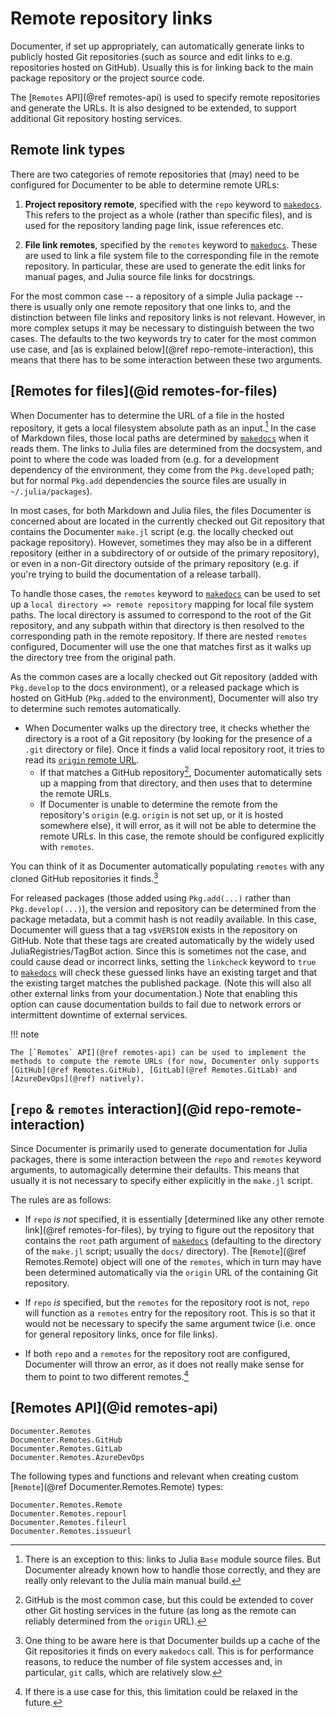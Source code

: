 # Remote repository links

Documenter, if set up appropriately, can automatically generate links to publicly hosted Git repositories (such as source and edit links to e.g. repositories hosted on GitHub).
Usually this is for linking back to the main package repository or the project source code.

The [`Remotes` API](@ref remotes-api) is used to specify remote repositories and generate the URLs.
It is also designed to be extended, to support additional Git repository hosting services.

## Remote link types

There are two categories of remote repositories that (may) need to be configured for Documenter to be able to determine remote URLs:

1. **Project repository remote**, specified with the `repo` keyword to [`makedocs`](@ref).
   This refers to the project as a whole (rather than specific files), and is used for the repository landing page link, issue references etc.

2. **File link remotes**, specified by the `remotes` keyword to [`makedocs`](@ref).
   These are used to link a file system file to the corresponding file in the remote repository.
   In particular, these are used to generate the edit links for manual pages, and Julia source file links for docstrings.

For the most common case -- a repository of a simple Julia package -- there is usually only one remote repository that one links to, and the distinction between file links and repository links is not relevant.
However, in more complex setups it may be necessary to distinguish between the two cases.
The defaults to the two keywords try to cater for the most common use case, and [as is explained below](@ref repo-remote-interaction), this means that there has to be some interaction between these two arguments.

## [Remotes for files](@id remotes-for-files)

When Documenter has to determine the URL of a file in the hosted repository, it gets a local filesystem absolute path as an input.[^1]
In the case of Markdown files, those local paths are determined by [`makedocs`](@ref) when it reads them.
The links to Julia files are determined from the docsystem, and point to where the code was loaded from (e.g. for a development dependency of the environment, they come from the `Pkg.develop`ed path; but for normal `Pkg.add` dependencies the source files are usually in `~/.julia/packages`).

In most cases, for both Markdown and Julia files, the files Documenter is concerned about are located in the currently checked out Git repository that contains the Documenter `make.jl` script (e.g. the locally checked out package repository).
However, sometimes they may also be in a different repository (either in a subdirectory of or outside of the primary repository), or even in a non-Git directory outside of the primary repository (e.g. if you're trying to build the documentation of a release tarball).

To handle those cases, the `remotes` keyword to [`makedocs`](@ref) can be used to set up a `local directory => remote repository` mapping for local file system paths.
The local directory is assumed to correspond to the root of the Git repository, and any subpath within that directory is then resolved to the corresponding path in the remote repository.
If there are nested `remotes` configured, Documenter will use the one that matches first as it walks up the directory tree from the original path.

As the common cases are a locally checked out Git repository (added with `Pkg.develop` to the docs environment), or a released package which is hosted on GitHub (`Pkg.add`ed to the environment), Documenter will also try to determine such remotes automatically.

* When Documenter walks up the directory tree, it checks whether the directory is a root of a Git repository (by looking for the presence of a `.git` directory or file).
  Once it finds a valid local repository root, it tries to read its [`origin` remote URL](https://git-scm.com/book/en/v2/Git-Basics-Working-with-Remotes).
  - If that matches a GitHub repository[^2], Documenter automatically sets up a mapping from that directory, and then uses that to determine the remote URLs.
  - If Documenter is unable to determine the remote from the repository's `origin` (e.g. `origin` is not set up, or it is hosted somewhere else), it will error, as it will not be able to determine the remote URLs.
    In this case, the remote should be configured explicitly with `remotes`.

You can think of it as Documenter automatically populating `remotes` with any cloned GitHub repositories it finds.[^3]

For released packages (those added using `Pkg.add(...)` rather than `Pkg.develop(...)`), the version and repository can be determined from the package metadata, but a commit hash is not readily available.
In this case, Documenter will guess that a tag `v$VERSION` exists in the repository on GitHub.
Note that these tags are created automatically by the widely used JuliaRegistries/TagBot action.
Since this is sometimes not the case, and could cause dead or incorrect links, setting the `linkcheck` keyword to `true` to [`makedocs`](@ref) will check these guessed links have an existing target and that the existing target matches the published package.
(Note this will also all other external links from your documentation.)
Note that enabling this option can cause documentation builds to fail due to network errors or intermittent downtime of external services.

!!! note

    The [`Remotes` API](@ref remotes-api) can be used to implement the methods to compute the remote URLs (for now, Documenter only supports [GitHub](@ref Remotes.GitHub), [GitLab](@ref Remotes.GitLab) and [AzureDevOps](@ref) natively).

[^1]: There is an exception to this: links to Julia `Base` module source files.
      But Documenter already known how to handle those correctly, and they are really only relevant to the Julia main manual build.
[^2]: GitHub is the most common case, but this could be extended to cover other Git hosting services in the future (as long as the remote can reliably determined from the `origin` URL).
[^3]: One thing to be aware here is that Documenter builds up a cache of the Git repositories it finds on every `makedocs` call.
      This is for performance reasons, to reduce the number of file system accesses and, in particular, `git` calls, which are relatively slow.

## [`repo` & `remotes` interaction](@id repo-remote-interaction)

Since Documenter is primarily used to generate documentation for Julia packages, there is some interaction between the `repo` and `remotes` keyword arguments, to automagically determine their defaults.
This means that usually it is not necessary to specify either explicitly in the `make.jl` script.

The rules are as follows:

* If `repo` _is not_ specified, it is essentially [determined like any other remote link](@ref remotes-for-files), by trying to figure out the repository that contains the `root` path argument of [`makedocs`](@ref) (defaulting to the directory of the `make.jl` script; usually the `docs/` directory).
  The [`Remote`](@ref Remotes.Remote) object will one of the `remotes`, which in turn may have been determined automatically via the `origin` URL of the containing Git repository.

* If `repo` _is_ specified, but the `remotes` for the repository root is not, `repo` will function as a `remotes` entry for the repository root.
  This is so that it would not be necessary to specify the same argument twice (i.e. once for general repository links, once for file links).

* If both `repo` and a `remotes` for the repository root are configured, Documenter will throw an error, as it does not really make sense for them to point to two different remotes.[^4]

[^4]: If there is a use case for this, this limitation could be relaxed in the future.

## [Remotes API](@id remotes-api)

```@docs
Documenter.Remotes
Documenter.Remotes.GitHub
Documenter.Remotes.GitLab
Documenter.Remotes.AzureDevOps
```

The following types and functions and relevant when creating custom
[`Remote`](@ref Documenter.Remotes.Remote) types:

```@docs
Documenter.Remotes.Remote
Documenter.Remotes.repourl
Documenter.Remotes.fileurl
Documenter.Remotes.issueurl
```
